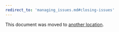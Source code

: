```yaml
---
redirect_to: 'managing_issues.md#closing-issues'
---
```


This document was moved to [another location](managing_issues.md#closing-issues).

<!-- This redirect file can be deleted February 1, 2021, or later. -->
<!-- Before deletion, see: https://docs.gitlab.com/ee/development/documentation/#move-or-rename-a-page -->

